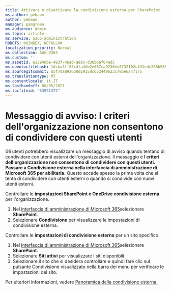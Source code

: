 ```yaml
---
title: Attivare o disattivare la condivisione esterna per SharePoint
ms.author: pebaum
author: pebaum
manager: pamgreen
ms.audience: Admin
ms.topic: article
ms.service: o365-administration
ROBOTS: NOINDEX, NOFOLLOW
localization_priority: Normal
ms.collection: Adm_O365
ms.custom: ''
ms.assetid: e13940be-483f-46ed-a88c-d36bbaf04ad5
ms.openlocfilehash: 1dcba3ff83c4fa4db2e687ca9236ee8732102c431edc265b9856c94c126708d9
ms.sourcegitcommit: b5f7da89a650d2915dc652449623c78be6247175
ms.translationtype: MT
ms.contentlocale: it-IT
ms.lasthandoff: 08/05/2021
ms.locfileid: "53941372"
---
```

# <a name="warning-message-your-organizations-policies-dont-allow-you-to-share-with-these-users"></a>Messaggio di avviso: I criteri dell'organizzazione non consentono di condividere con questi utenti

Gli utenti potrebbero visualizzare un messaggio di avviso quando tentano di condividere con utenti esterni dell'organizzazione. Il messaggio è **I criteri dell'organizzazione non consentono di condividere con questi utenti. Passare a Condivisione esterna nella interfaccia di amministrazione di Microsoft 365 per abilitarla.** Questo accade spesso la prima volta che si tenta di condividere con utenti esterni o quando si condivide con nuovi utenti esterni.

Controllare le **impostazioni SharePoint e OneDrive condivisione esterna** per l'organizzazione.

1. Nel [interfaccia di amministrazione di Microsoft 365](https://admin.microsoft.com/AdminPortal/Home#/homepage">https://admin.microsoft.com/)selezionare **SharePoint**.
3. Selezionare **Condivisione** per visualizzare le impostazioni di condivisione esterna.

Controllare le **impostazioni di condivisione esterna** per un sito specifico.

1. Nel [interfaccia di amministrazione di Microsoft 365](https://admin.microsoft.com/AdminPortal/Home#/homepage">https://admin.microsoft.com/)selezionare **SharePoint**.
2. Selezionare **Siti attivi** per visualizzare i siti disponibili.
3. Selezionare il sito che si desidera  controllare e quindi fare clic sul pulsante Condivisione visualizzato nella barra dei menu per verificare le impostazioni del sito.

Per ulteriori informazioni, vedere [Panoramica della condivisione esterna.](https://docs.microsoft.com/sharepoint/external-sharing-overview)